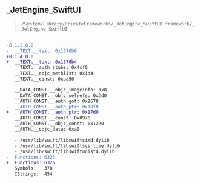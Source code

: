 ## _JetEngine_SwiftUI

> `/System/Library/PrivateFrameworks/_JetEngine_SwiftUI.framework/_JetEngine_SwiftUI`

```diff

-8.1.2.0.0
-  __TEXT.__text: 0x1570b0
+8.1.4.0.0
+  __TEXT.__text: 0x1570b4
   __TEXT.__auth_stubs: 0x4cf0
   __TEXT.__objc_methlist: 0x1d4
   __TEXT.__const: 0xaa50

   __DATA_CONST.__objc_imageinfo: 0x8
   __DATA_CONST.__objc_selrefs: 0x3d0
   __AUTH_CONST.__auth_got: 0x2678
-  __AUTH_CONST.__auth_ptr: 0x18f0
+  __AUTH_CONST.__auth_ptr: 0x17d0
   __AUTH_CONST.__const: 0x8978
   __AUTH_CONST.__objc_const: 0x1290
   __AUTH.__objc_data: 0xa0

   - /usr/lib/swift/libswiftsimd.dylib
   - /usr/lib/swift/libswiftsys_time.dylib
   - /usr/lib/swift/libswiftunistd.dylib
-  Functions: 6325
+  Functions: 6326
   Symbols:   370
   CStrings:  454
 

```
